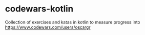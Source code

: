 # codewars-kotlin
Collection of exercises and katas in kotlin to measure progress into https://www.codewars.com/users/oscargr
